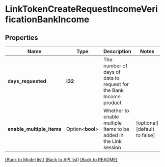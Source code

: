# LinkTokenCreateRequestIncomeVerificationBankIncome

## Properties

Name | Type | Description | Notes
------------ | ------------- | ------------- | -------------
**days_requested** | **i32** | The number of days of data to request for the Bank Income product | 
**enable_multiple_items** | Option<**bool**> | Whether to enable multiple Items to be added in the Link session | [optional][default to false]

[[Back to Model list]](../README.md#documentation-for-models) [[Back to API list]](../README.md#documentation-for-api-endpoints) [[Back to README]](../README.md)


